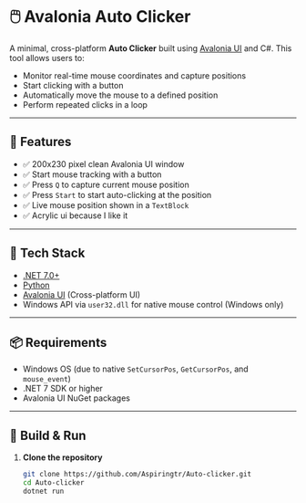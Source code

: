 # 🖱️ Avalonia Auto Clicker

A minimal, cross-platform **Auto Clicker** built using [Avalonia UI](https://avaloniaui.net/) and C#. This tool allows users to:
- Monitor real-time mouse coordinates and capture positions
- Start clicking with a button
- Automatically move the mouse to a defined position
- Perform repeated clicks in a loop

---

## 🚀 Features

- ✅ 200x230 pixel clean Avalonia UI window
- ✅ Start mouse tracking with a button
- ✅ Press `Q` to capture current mouse position
- ✅ Press `Start` to start auto-clicking at the position
- ✅ Live mouse position shown in a `TextBlock`
- ✅ Acrylic ui because I like it
---

## 🧰 Tech Stack

- [.NET 7.0+](https://dotnet.microsoft.com/)
- [Python](https://www.python.org/)
- [Avalonia UI](https://avaloniaui.net/) (Cross-platform UI)
- Windows API via `user32.dll` for native mouse control (Windows only)

---

## 📦 Requirements

- Windows OS (due to native `SetCursorPos`, `GetCursorPos`, and `mouse_event`)
- .NET 7 SDK or higher
- Avalonia UI NuGet packages

---

## 🔧 Build & Run

1. **Clone the repository**
   ```bash
   git clone https://github.com/Aspiringtr/Auto-clicker.git
   cd Auto-clicker
   dotnet run
